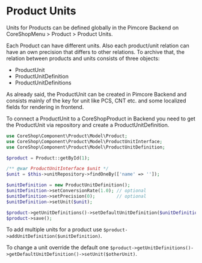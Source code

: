 # Product Units

Units for Products can be defined globally in the Pimcore Backend on CoreShopMenu > Product > Product Units.

Each Product can have different units. Also each product/unit relation can have an own precision that differs to other relations. To archive that, the relation between products and units consists of three objects:
- ProductUnit
- ProductUnitDefinition
- ProductUnitDefinitions

As already said, the ProductUnit can be created in Pimcore Backend and consists mainly of the key for unit like PCS, CNT etc. and some localized fields for rendering in frontend.

To connect a ProductUnit to a CoreShopProduct in Backend you need to get the ProductUnit via repository and create a ProductUnitDefinition.

```php
use CoreShop\Component\Product\Model\Product;
use CoreShop\Component\Product\Model\ProductUnitInterface;
use CoreShop\Component\Product\Model\ProductUnitDefinition;

$product = Product::getById(1);

/** @var ProductUnitInterface $unit */
$unit = $this->unitRepository->findOneBy(['name' => '']);

$unitDefinition = new ProductUnitDefinition();
$unitDefinition->setConversionRate(1.0); // optional
$unitDefinition->setPrecision(0);        // optional
$unitDefinition->setUnit($unit);

$product->getUnitDefinitions()->setDefaultUnitDefinition($unitDefinition);
$product->save();
```

To add multiple units for a product use `$product->addUnitDefinition($unitDefinition)`.

To change a unit override the default one `$product->getUnitDefinitions()->getDefaultUnitDefinition()->setUnit($otherUnit)`.
